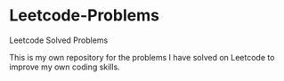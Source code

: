 # Leetcode-Problems
Leetcode Solved Problems

This is my own repository for the problems I have solved on Leetcode to improve my own coding skills.
